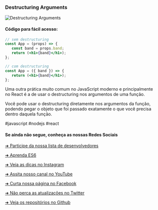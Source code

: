 ### Destructuring Arguments

![Destructuring Arguments](https://github.com/emersonbrogadev/social-media-snippets/blob/master/content/2019-08-13-destructuring-arguments/2019-08-13-destructuring-arguments.jpg)


#### Código para fácil acesso:

```jsx
// sem destructuring
const App = (props) => {
   const band = props.band;
   return (<h1>{band}</h1>);
};

// com destructuring 
const App = ({ band }) => {
   return (<h1>{band}</h1>);
};

```

Uma outra prática muito comum no JavaScript moderno e principalmente no React é a de usar o destructuring nos argumentos de uma função. 

Você pode usar o destructuring diretamente nos argumentos da função, podendo pegar o objeto que foi passado exatamente o que você precisa dentro daquela função.

#javascript #nodejs #react


#### Se ainda não segue, conheça as nossas Redes Sociais

[➜ Participe da nossa lista de desenvolvedores](https://emersonbroga.com/e/participe/?utm_source=github&utm_medium=social-media-snippets&utm_campaign=2019-08-09)

[➜ Aprenda ES6](https://amzn.to/2J4XnLg)

[➜ Veja as dicas no Instagram](https://www.instagram.com/emersonbrogadev/)

[➜ Assita nosso canal no YouTube](https://www.youtube.com/c/emersonbroga/)

[➜ Curta nossa página no Facebook](https://www.facebook.com/emersonbrogadev/)

[➜ Não perca as atualizações no Twitter](https://www.twitter.com/emersonbrogadev/)

[➜ Veja os repositórios no Github](https://www.twitter.com/emersonbrogadev/)
